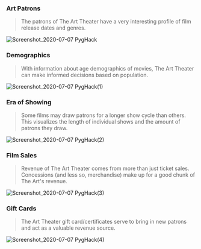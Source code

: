 ### Art Patrons

> The patrons of The Art Theater have a very interesting profile of film release dates and genres. 

![Screenshot_2020-07-07 PygHack](https://user-images.githubusercontent.com/40753283/86866923-827c4b80-c097-11ea-81c8-fa17044b866f.png)

### Demographics

> With information about age demographics of movies, The Art Theater can make informed decisions based on population.

![Screenshot_2020-07-07 PygHack(1)](https://user-images.githubusercontent.com/40753283/86866925-83ad7880-c097-11ea-8f8a-0b9536d2a4be.png)

### Era of Showing

> Some films may draw patrons for a longer show cycle than others. This visualizes the length of individual shows and the amount of patrons they draw.

![Screenshot_2020-07-07 PygHack(2)](https://user-images.githubusercontent.com/40753283/86866926-84dea580-c097-11ea-86ef-eeff834bd0fd.png)

### Film Sales

> Revenue of The Art Theater comes from more than just ticket sales. Concessions (and less so, merchandise) make up for a good chunk of The Art's revenue. 

![Screenshot_2020-07-07 PygHack(3)](https://user-images.githubusercontent.com/40753283/86866932-85773c00-c097-11ea-98c2-498024f66c92.png)

### Gift Cards

> The Art Theater gift card/certificates serve to bring in new patrons and act as a valuable revenue source.

![Screenshot_2020-07-07 PygHack(4)](https://user-images.githubusercontent.com/40753283/86866935-86a86900-c097-11ea-9d65-278f61c40243.png)
